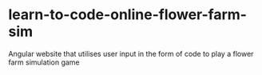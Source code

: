 # learn-to-code-online-flower-farm-sim
Angular website that utilises user input in the form of code to play a flower farm simulation game
